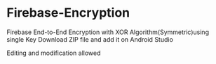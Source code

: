 # Firebase-Encryption
Firebase End-to-End Encryption with XOR Algorithm(Symmetric)using single Key
Download ZIP file and add it on Android Studio

Editing and modification allowed

